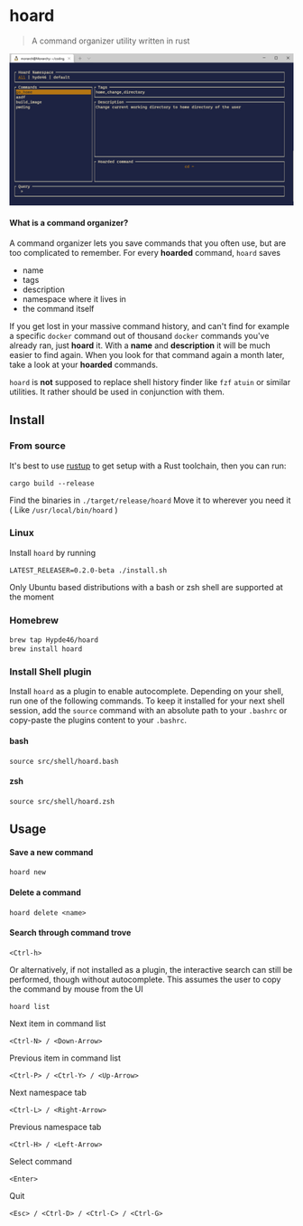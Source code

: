 # hoard
> A command organizer utility written in rust

![Example usage](img/hoard_example.gif)

#### What is a command organizer?
A command organizer lets you save commands that you often use, but are too complicated to remember.
For every **hoarded** command, `hoard` saves
- name
- tags
- description
- namespace where it lives in
- the command itself

If you get lost in your massive command history, and can't find for example a specific `docker` command out of thousand `docker` commands you've already ran,
just **hoard** it. With a **name** and **description** it will be much easier to find again. When you look for that command again a month later, take a look at your **hoarded** commands.


`hoard` is **not** supposed to replace shell history finder like `fzf` `atuin` or similar utilities. It rather should be used in conjunction with them.

## Install

### From source

It's best to use [rustup](https://rustup.rs/) to get setup with a Rust
toolchain, then you can run:

```
cargo build --release
```

Find the binaries in `./target/release/hoard`
Move it to wherever you need it ( Like `/usr/local/bin/hoard` )

### Linux

Install `hoard` by running
```
LATEST_RELEASER=0.2.0-beta ./install.sh
```
Only Ubuntu based distributions with a bash or zsh shell are supported at the moment

### Homebrew

```
brew tap Hypde46/hoard
brew install hoard
```

### Install Shell plugin
Install `hoard` as a plugin to enable autocomplete.
Depending on your shell, run one of the following commands.
To keep it installed for your next shell session, add the `source` command with an absolute path to your `.bashrc` or copy-paste the plugins content to your `.bashrc`.
#### bash
```
source src/shell/hoard.bash
```
#### zsh
```
source src/shell/hoard.zsh
```

## Usage

#### Save a new command
```
hoard new
```

#### Delete a command
```
hoard delete <name>
```

#### Search through command trove
```
<Ctrl-h>
```
Or alternatively, if not installed as a plugin, the interactive search can still be performed, though without autocomplete. This assumes the user to copy the command by mouse from the UI
```
hoard list
```

Next item in command list
```
<Ctrl-N> / <Down-Arrow>
```
Previous item in command list
```
<Ctrl-P> / <Ctrl-Y> / <Up-Arrow>
```
Next namespace tab
```
<Ctrl-L> / <Right-Arrow>
```
Previous namespace tab
```
<Ctrl-H> / <Left-Arrow>
```
Select command
```
<Enter>
```
Quit
```
<Esc> / <Ctrl-D> / <Ctrl-C> / <Ctrl-G>
```
